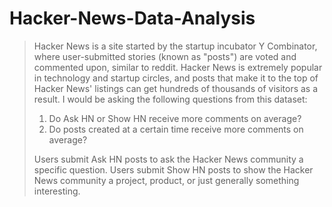 # Hacker-News-Data-Analysis
> Hacker News is a site started by the startup incubator Y Combinator, where user-submitted stories (known as "posts") are voted and commented upon, similar to reddit. Hacker News is extremely popular in technology and startup circles, and posts that make it to the top of Hacker News' listings can get hundreds of thousands of visitors as a result. I would be asking the following questions from this dataset:
> 
> 1. Do Ask HN or Show HN receive more comments on average?
> 2. Do posts created at a certain time receive more comments on average?
>
> Users submit Ask HN posts to ask the Hacker News community a specific question.
> Users submit Show HN posts to show the Hacker News community a project, product, or just generally something interesting.
